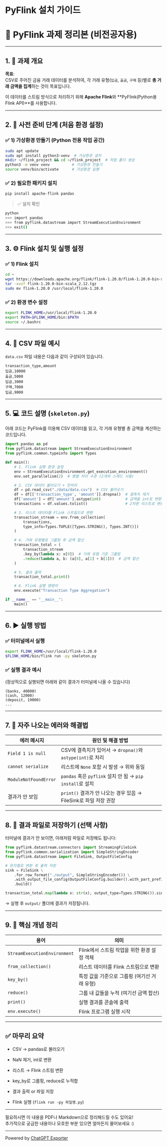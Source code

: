 # PyFlink 설치 가이드

🧠 PyFlink 과제 정리본 (비전공자용)
=========================

* * *

1\. 📌 과제 개요
------------

**목표**:  
CSV로 주어진 금융 거래 데이터를 분석하여, 각 거래 유형(`입금`, `출금`, `구매` 등)별로 **총 거래 금액을 집계**하는 것이 목표입니다.

이 데이터를 스트림 방식으로 처리하기 위해 **Apache Flink**와 \*\*PyFlink(Python용 Flink API)\*\*를 사용합니다.

* * *

2\. 🧰 사전 준비 단계 (처음 환경 설정)
--------------------------

### ✅ 1) 가상환경 만들기 (Python 전용 작업 공간)

```bash
sudo apt update
sudo apt install python3-venv  # 가상환경 설치
mkdir ~/flink_project && cd ~/flink_project  # 작업 폴더 생성
python3 -m venv venv          # 가상환경 만들기
source venv/bin/activate      # 가상환경 실행
```

### ✅ 2) 필요한 패키지 설치

```bash
pip install apache-flink pandas
```

> ✅ 설치 확인

```bash
python
>>> import pandas
>>> from pyflink.datastream import StreamExecutionEnvironment
>>> exit()
```

* * *

3\. ⚙️ Flink 설치 및 실행 설정
-----------------------

### ✅ 1) Flink 설치

```bash
cd ~
wget https://downloads.apache.org/flink/flink-1.20.0/flink-1.20.0-bin-scala_2.12.tgz
tar -xvzf flink-1.20.0-bin-scala_2.12.tgz
sudo mv flink-1.20.0 /usr/local/flink-1.20.0
```

### ✅ 2) 환경 변수 설정

```bash
export FLINK_HOME=/usr/local/flink-1.20.0
export PATH=$FLINK_HOME/bin:$PATH
source ~/.bashrc
```

* * *

4\. 📂 CSV 파일 예시
----------------

`data.csv` 파일 내용은 다음과 같이 구성되어 있습니다.

```csv
transaction_type,amount
입금,10000
출금,5000
입금,3000
구매,7000
입금,9000
```

* * *

5\. 💻 코드 설명 (`skeleton.py`)
----------------------------

아래 코드는 PyFlink를 이용해 CSV 데이터를 읽고, 각 거래 유형별 총 금액을 계산하는 코드입니다.

```python
import pandas as pd
from pyflink.datastream import StreamExecutionEnvironment
from pyflink.common.typeinfo import Types

def main():
    # 1. Flink 실행 환경 설정
    env = StreamExecutionEnvironment.get_execution_environment()
    env.set_parallelism(2)  # 병렬 처리 수준 (2개의 스레드 사용)

    # 2. CSV 데이터 불러오기 + 전처리
    df = pd.read_csv("./data/data.csv")  # CSV 불러오기
    df = df[['transaction_type', 'amount']].dropna()  # 결측치 제거
    df['amount'] = df['amount'].astype(int)           # 금액을 int로 변환
    transactions = df.values.tolist()                 # 2차원 리스트로 변환

    # 3. 리스트 데이터를 Flink 스트림으로 변환
    transaction_stream = env.from_collection(
        transactions,
        type_info=Types.TUPLE([Types.STRING(), Types.INT()])
    )

    # 4. 거래 유형별로 그룹핑 후 금액 합산
    transaction_total = (
        transaction_stream
        .key_by(lambda x: x[0])  # 거래 유형 기준 그룹핑
        .reduce(lambda a, b: (a[0], a[1] + b[1]))  # 금액 합산
    )

    # 5. 결과 출력
    transaction_total.print()

    # 6. Flink 실행 명령어
    env.execute("Transaction Type Aggregation")

if __name__ == "__main__":
    main()
```

* * *

6\. ▶️ 실행 방법
------------

### ✅ 터미널에서 실행

```bash
export FLINK_HOME=/usr/local/flink-1.20.0
$FLINK_HOME/bin/flink run -py skeleton.py
```

### ✅ 실행 결과 예시

(정상적으로 실행되면 아래와 같이 결과가 터미널에 나올 수 있습니다)

```
(banks, 40000)
(cash, 12000)
(deposit, 19000)
...
```

* * *

7\. 🧩 자주 나오는 에러와 해결법
---------------------

| 에러 메시지 | 원인 및 해결 방법 |
| --- | --- |
| `Field 1 is null` | CSV에 결측치가 있어서 → `dropna()`와 `astype(int)`로 처리 |
| `cannot serialize` | 리스트에 `None` 포함 시 발생 → 위와 동일 |
| `ModuleNotFoundError` | `pandas` 혹은 `pyflink` 설치 안 됨 → `pip install`로 설치 |
| 결과가 안 보임 | `print()` 결과가 안 나오는 경우 있음 → FileSink로 파일 저장 권장 |

* * *

8\. 📁 결과 파일로 저장하기 (선택 사항)
--------------------------

터미널에 결과가 안 보이면, 아래처럼 파일로 저장해도 됩니다:

```python
from pyflink.datastream.connectors import StreamingFileSink
from pyflink.common.serialization import SimpleStringEncoder
from pyflink.datastream import FileSink, OutputFileConfig

# 문자열로 변환 후 출력 저장
sink = FileSink \
    .for_row_format("./output", SimpleStringEncoder()) \
    .with_output_file_config(OutputFileConfig.builder().with_part_prefix("result").build()) \
    .build()

transaction_total.map(lambda x: str(x), output_type=Types.STRING()).sink_to(sink)
```

→ 실행 후 `output/` 폴더에 결과가 저장됩니다.

* * *

9\. 🔑 핵심 개념 정리
---------------

| 용어 | 의미 |
| --- | --- |
| `StreamExecutionEnvironment` | Flink에서 스트림 작업을 위한 환경 설정 객체 |
| `from_collection()` | 리스트 데이터를 Flink 스트림으로 변환 |
| `key_by()` | 특정 값을 기준으로 그룹핑 (여기선 거래 유형) |
| `reduce()` | 그룹 내 값들을 누적 (여기선 금액 합산) |
| `print()` | 실행 결과를 콘솔에 출력 |
| `env.execute()` | Flink 프로그램 실행 시작 |

* * *

✅ 마무리 요약
--------

*   CSV → pandas로 불러오기
    
*   NaN 제거, int로 변환
    
*   리스트 → Flink 스트림 변환
    
*   key\_by로 그룹핑, reduce로 누적합
    
*   결과 출력 or 파일 저장
    
*   Flink 실행 (`flink run -py 파일명.py`)
    

* * *

필요하시면 이 내용을 PDF나 Markdown으로 정리해드릴 수도 있어요!  
추가적으로 궁금한 내용이나 모호한 부분 있으면 얼마든지 물어보세요 :)



---
Powered by [ChatGPT Exporter](https://www.chatgptexporter.com)